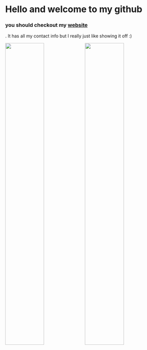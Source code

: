 
<h1>Hello and welcome to my github</h1>
<h3>you should checkout my <a href="http://lewibs.com/">website</a></h3>. It has all my contact info but I really just like showing it off :)

<br/>
  <p align="left">
    <img width="49.5%" src="https://github-readme-stats.vercel.app/api?username=lewibs&show_icons=true&theme=gruvbox&hide_border=true" />
    <img width="49.5%" src="https://github-readme-streak-stats.herokuapp.com/?user=lewibs&theme=gruvbox&hide_border=true" /
  </p>
<br>
